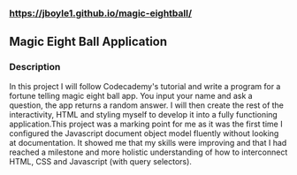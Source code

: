 ### https://jboyle1.github.io/magic-eightball/
 
## Magic Eight Ball Application 

### Description

In this project I will follow Codecademy's tutorial and write a program for a fortune telling magic eight ball app. You input your name and ask a question, the app returns a random answer. I will then create the rest of the interactivity, HTML and styling myself to develop it into a fully functioning application.This project was a marking point for me as it was the first time I configured the Javascript document object model fluently without looking at documentation. It showed me that my skills were improving and that I had reached a milestone and more holistic understanding of how to interconnect HTML, CSS and Javascript (with query selectors).